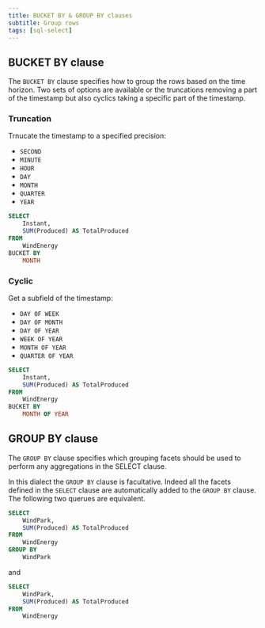 ```yaml
---
title: BUCKET BY & GROUP BY clauses
subtitle: Group rows
tags: [sql-select]
---
```


## BUCKET BY clause

The `BUCKET BY` clause specifies how to group the rows based on the time horizon. Two sets of options are available or the truncations removing a part of the timestamp but also cyclics taking a specific part of the timestamp. 

### Truncation

Trnucate the timestamp to a specified precision:

- `SECOND`
- `MINUTE`
- `HOUR`
- `DAY`
- `MONTH`
- `QUARTER`
- `YEAR`

```sql
SELECT
    Instant,
    SUM(Produced) AS TotalProduced
FROM
    WindEnergy
BUCKET BY
    MONTH
```

### Cyclic

Get a subfield of the timestamp:

- `DAY OF WEEK`
- `DAY OF MONTH`
- `DAY OF YEAR`
- `WEEK OF YEAR`
- `MONTH OF YEAR`
- `QUARTER OF YEAR`

```sql
SELECT
    Instant,
    SUM(Produced) AS TotalProduced
FROM
    WindEnergy
BUCKET BY
    MONTH OF YEAR
```

## GROUP BY clause

The `GROUP BY` clause specifies which grouping facets should be used to perform any aggregations in the SELECT clause. 

In this dialect the `GROUP BY` clause is facultative. Indeed all the facets defined in the `SELECT` clause are automatically added to the `GROUP BY` clause. The following two querues are equivalent.

```sql
SELECT
    WindPark,
    SUM(Produced) AS TotalProduced
FROM
    WindEnergy
GROUP BY
    WindPark
```

and 

```sql
SELECT
    WindPark,
    SUM(Produced) AS TotalProduced
FROM
    WindEnergy
```
